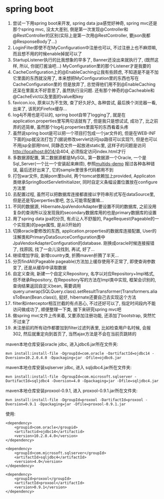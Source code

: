 # spring boot

1. 尝试一下用spring boot来开发, spring data jpa感觉好神奇, spring mvc还是那个spring mvc, 没太大差别,
倒是第一次发现@Controller和@RestController的区别(实际上是第一次用@RestController, 要json我都@ResponseBody了...)
1. LoginFilter即使不在MyConfiguration中注册也可以, 不过注册上也不麻烦嘛, 而且想不用的时候enable掉就可以了
1. StartupListener执行的比我想象的早多了, Banner还没出来就执行了, (既然这样, 所以, 你就打酱油吧...) MyConfiguration里的那个Listener才是我要的
1. CacheConfiguration上的@EnableCaching让我有些顾虑, 不知道是不是不加它里面的东西就没用了, 本来想把MyConfiguration里的东西也写在CacheConfiguration里的
但是放弃了, 总觉得他们用不到@EnableCaching还呆在里面太不好意思了, 虽然执行没问题. 还有那个神奇的@Cacheable和@CacheEvict以及里面的value和key
1. favicon.ico, 原来以为不生效, 查了好久好久, 各种尝试, 最后换个浏览器一看, 出来了, 该死的Firefox缓存...
1. log4j不用也是可以的, spring boot自带了logging了, 就是在application.properties里写两句话就有了, 但是我只是想试试,
成功了, 比之前弄的还简单, 虽然那个log4j.properties里面写的东西看着头疼
1. 虽然说spring boot是可以把一个项目打包成一个jar文件的, 但是在WEB-INF下面的jsp就没法打包了(据说修改servlet访问jsp路径可以实现?),
但是也可以不用jsp全部用html, 同静态文件一起放进static里, 这样子的问题是访问[http://localhost:8014/]("http://localhost:8014/","")会404, 
必须指定访问index.html才行
1. 多数据源配置, 第二数据源都是MySQL, 第一数据源一个Oracle, 一个是Sql_Server(一个比一个安装起来麻烦), 参照[multids-demo]("https://github.com/gratiartis/multids-demo","")
报过各种各种错误, 最后还好出来了, 它的sample里很多代码都用不到
1. 打包war文件, 去掉pom里build, 两个tomcat依赖加上<scope>provided</scope>, Applicaton类继承SpringBootServletInitializer, 同时自定义条幅设置位置放在configure方法里
1. 去配置过程, 虽然可以把数据库连接都直接以字符串形式写在dataSource里, 但是还是写perperties里吧, 怎么可能零配置嘛...
1. 不同的数据源, HibernateJpaVendorAdapter要设置不同的数据库, 之前没用复杂的查询所以没发现我的secondary数据库用的也是primary数据库的设置
1. 用了spring data jpa的分页, 有点让人不舒服的, PageRequest(Pageable的一个实现类)的page属性, 是从0开始的
1. 切换oracle要修改的东西, application.properties的数据库连接配置, User的注解类和PrimaryDataSourceConfiguration类中JpaVendorAdapterConfiguration的database. 
刚换成oracle时候连接报错了, 找原因, 找了一会儿没找到, 再试, 好了...
1. 继续增加字段, 新增country类, 折腾maven折腾了半天...
1. 分页findAll(Pageable pageable)方法加上缓存使用不正常了, 即使查询参数变了, 还是从缓存中读取数据
1. 自定义查询, 新建一个自定义Repository, 名字以对应Repository+Impl格式, 但不继承Repository, 在Repository写的方法在Impl类中实现, 框架会识别的,
查询结果返回自定义bean, 需要调用query.unwrap(SQLQuery.class).setResultTransformer(Transformers.aliasToBean(Bean.class)), 挺好, hibernate还要自己去实现这个方法
1. filter和interceptor相互拦截的有点恶心, 不过还好可以了, 指定时间段内不能访问做成功了, 顺便整理一下类, 接下来研究spring mvc吧
1. 做spring mvc文件上传来着, 又要添加注册功能, 还添加了bootstrap, 突然忙不过来了
1. 未注册前的所有动作都要加到filter过滤列表里, 比如检查用户名时候, 会报302, 然后就重定向到首页了, 当然ajax方法是不会在当前页跳转的

maven本地仓库安装oracle jdbc, 进入jdbc6.jar所在文件夹:

`mvn install:install-file -DgroupId=com.oracle -DartifactId=ojdbc14 -Dversion=10.2.0.4.0 -Dpackaging=jar -Dfile=ojdbc6.jar`

maven本地仓库安装sqlserver jdbc, 进入 sqljdbc4.jar所在文件夹:

`mvn install:install-file -DgroupId=com.microsoft.sqlserver -DartifactId=sqljdbc4 -Dversion=4.0 -Dpackaging=jar -Dfile=sqljdbc4.jar`

maven本地仓库安装proxool-0.9.1, 进入 proxool-0.9.1.jar所在文件夹:

`mvn install:install-file -DgroupId=proxool -DartifactId=proxool -Dversion=0.9.1 -Dpackaging=jar -Dfile=proxool-0.9.1.jar`

使用:

```
<dependency>
	<groupid>com.oracle</groupid>
	<artifactid>ojdbc14</artifactid>
	<version>10.2.0.4.0</version>
</dependency>

<dependency>
    <groupId>com.microsoft.sqlserver</groupId>
    <artifactId>sqljdbc4</artifactId>
    <version>4.0</version>
</dependency>

<dependency>
	<groupId>proxool</groupId>
	<artifactId>proxool</artifactId>
	<version>0.9.1</version>
</dependency>
```
